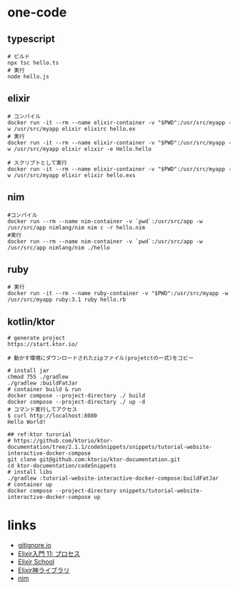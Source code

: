 # one-code
## typescript
```
# ビルド
npx tsc hello.ts
# 実行
node hello.js
```

## elixir
```
# コンパイル
docker run -it --rm --name elixir-container -v "$PWD":/usr/src/myapp -w /usr/src/myapp elixir elixirc hello.ex
# 実行
docker run -it --rm --name elixir-container -v "$PWD":/usr/src/myapp -w /usr/src/myapp elixir elixir -e Hello.hello

# スクリプトとして実行
docker run -it --rm --name elixir-container -v "$PWD":/usr/src/myapp -w /usr/src/myapp elixir elixir hello.exs
```

## nim
```
#コンパイル
docker run --rm --name nim-container -v `pwd`:/usr/src/app -w /usr/src/app nimlang/nim nim c -r hello.nim
#実行
docker run --rm --name nim-container -v `pwd`:/usr/src/app -w /usr/src/app nimlang/nim ./hello
```

## ruby
```
# 実行
docker run -it --rm --name ruby-container -v "$PWD":/usr/src/myapp -w /usr/src/myapp ruby:3.1 ruby hello.rb
```

## kotlin/ktor
```
# generate project
https://start.ktor.io/

# 動かす環境にダウンロードされたzipファイル(projetctの一式)をコピー

# install jar
chmod 755 ./gradlew
./gradlew :buildFatJar
# container build & run
docker compose --project-directory ./ build
docker compose --project-directory ./ up -d
# コマンド実行してアクセス
$ curl http://localhost:8080
Hello World!

## ref:ktor turorial
# https://github.com/ktorio/ktor-documentation/tree/2.1.1/codeSnippets/snippets/tutorial-website-interactive-docker-compose
git clone git@github.com:ktorio/ktor-documentation.git
cd ktor-documentation/codeSnippets
# install libs
./gradlew :tutorial-website-interactive-docker-compose:buildFatJar
# container up
docker compose --project-directory snippets/tutorial-website-interactive-docker-compose up
```

# links
- [gitignore.io](https://www.toptal.com/developers/gitignore)
- [Elixir入門 11: プロセス](https://dev.to/gumi/elixir-11--2mia)
- [Elixir School](https://elixirschool.com/ja)
- [Elixir神ライブラリ](https://github.com/piacerex/communitex)
- [nim](https://nim-lang.org/)

